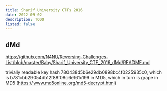 ```yaml
---
title: Sharif University CTFs 2016
date: 2022-09-02
description: TODO
listed: false
---
```


## dMd

https://github.com/N4NU/Reversing-Challenges-List/blob/master/Baby/Sharif_University_CTF_2016_dMd/README.md

trivially readable key hash 780438d5b6e29db0898bc4f0225935c0, which is b781cbb29054db12f88f08c6e161c199 in MD5, which in turn is grape in MD5 (https://www.md5online.org/md5-decrypt.html)
